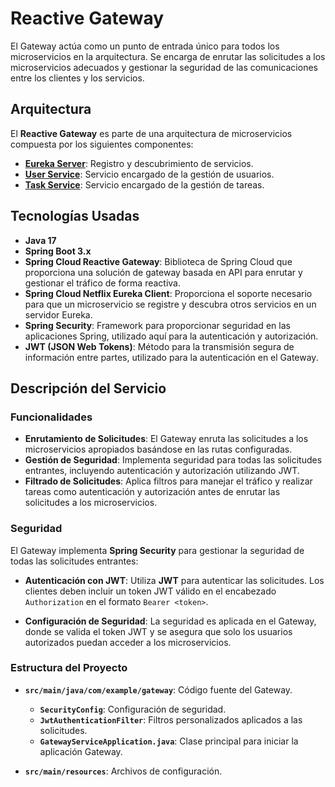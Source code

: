 # Reactive Gateway

El Gateway actúa como un punto de entrada único para todos los microservicios en la arquitectura. Se encarga de enrutar las solicitudes a los microservicios adecuados y gestionar la seguridad de las comunicaciones entre los clientes y los servicios.

## Arquitectura

El **Reactive Gateway** es parte de una arquitectura de microservicios compuesta por los siguientes componentes:

- **[Eureka Server](https://github.com/DanielRodado/EurekaServer-ToDoList)**: Registro y descubrimiento de servicios.
- **[User Service](https://github.com/DanielRodado/UserService-ToDoList)**: Servicio encargado de la gestión de usuarios.
- **[Task Service](https://github.com/DanielRodado/TaskService-ToDoList)**: Servicio encargado de la gestión de tareas.

## Tecnologías Usadas

- **Java 17**
- **Spring Boot 3.x**
- **Spring Cloud Reactive Gateway**: Biblioteca de Spring Cloud que proporciona una solución de gateway basada en API para enrutar y gestionar el tráfico de forma reactiva.
- **Spring Cloud Netflix Eureka Client**: Proporciona el soporte necesario para que un microservicio se registre y descubra otros servicios en un servidor Eureka.
- **Spring Security**: Framework para proporcionar seguridad en las aplicaciones Spring, utilizado aquí para la autenticación y autorización.
- **JWT (JSON Web Tokens)**: Método para la transmisión segura de información entre partes, utilizado para la autenticación en el Gateway.

## Descripción del Servicio

### Funcionalidades

- **Enrutamiento de Solicitudes**: El Gateway enruta las solicitudes a los microservicios apropiados basándose en las rutas configuradas.
- **Gestión de Seguridad**: Implementa seguridad para todas las solicitudes entrantes, incluyendo autenticación y autorización utilizando JWT.
- **Filtrado de Solicitudes**: Aplica filtros para manejar el tráfico y realizar tareas como autenticación y autorización antes de enrutar las solicitudes a los microservicios.

### Seguridad

El Gateway implementa **Spring Security** para gestionar la seguridad de todas las solicitudes entrantes:

- **Autenticación con JWT**: Utiliza **JWT** para autenticar las solicitudes. Los clientes deben incluir un token JWT válido en el encabezado `Authorization` en el formato `Bearer <token>`.
  
- **Configuración de Seguridad**: La seguridad es aplicada en el Gateway, donde se valida el token JWT y se asegura que solo los usuarios autorizados puedan acceder a los microservicios.

### Estructura del Proyecto

- **`src/main/java/com/example/gateway`**: Código fuente del Gateway.
  - **`SecurityConfig`**: Configuración de seguridad.
  - **`JwtAuthenticationFilter`**: Filtros personalizados aplicados a las solicitudes.
  - **`GatewayServiceApplication.java`**: Clase principal para iniciar la aplicación Gateway.

- **`src/main/resources`**: Archivos de configuración.
